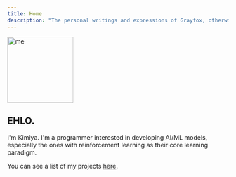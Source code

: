 ```yaml
---
title: Home
description: "The personal writings and expressions of Grayfox, otherwise known as you too and everyone else. It is a loving and silly place."
---
```

<img
  id="foxy"
  src="/images/profile_400x400-ascii-art.png"
  width="150px"
  height="auto"
  alt="me">

## EHLO.

<!-- ### :purple_heart: :earth_africa: :purple_heart: -->

I'm Kimiya. I'm a programmer interested in developing AI/ML models, especially the ones with reinforcement learning as their core learning paradigm.

You can see a list of my projects [<ins>here</ins>](categories/projects).⠀⠀⠀⠀⠀⠀⠀⠀⠀
<!-- --- -->

<!-- ## Brain Dump -->